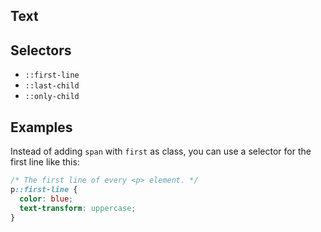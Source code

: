 ## Text


## Selectors

- `::first-line`
- `::last-child`
- `::only-child`


## Examples

Instead of adding `span` with `first` as class, you can use a selector for the first line like this:

```css
/* The first line of every <p> element. */
p::first-line {
  color: blue;
  text-transform: uppercase;
}
```
